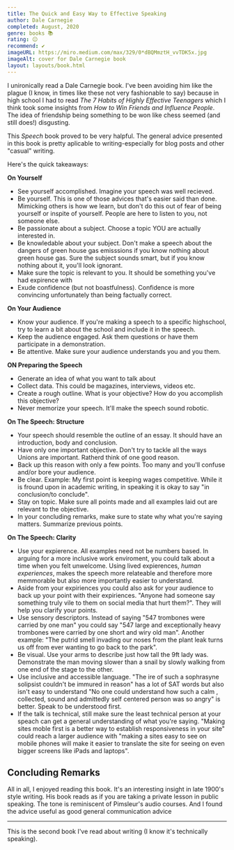 ```yaml
---
title: The Quick and Easy Way to Effective Speaking 
author: Dale Carnegie
completed: August, 2020
genre: books 📚
rating: 😐
recommend: ✔️
imageURL: https://miro.medium.com/max/329/0*dBQMmztH_vvTDK5x.jpg
imageAlt: cover for Dale Carnegie book
layout: layouts/book.html
---
```


I unironically read a Dale Carnegie book. I've been avoiding him like the plague (I know, in times like these not very fashionable to say) because in high school I had to read *The 7 Habits of Highly Effective Teenagers* which I think took some insights from *How to Win Friends and Influence People*. The idea of friendship  being something to be won like chess seemed (and still does!) disgusting. 

This *Speech* book proved to be very halpful. The general advice presented in this book is pretty aplicable to writing-especially for blog posts and other "casual" writing.

Here's the quick takeaways:

**On Yourself** 

* See yourself accomplished. Imagine your speech was well recieved.
* Be yourself. This is one of those advices that's easier said than done. Mimicking others is how we learn, but don't do this out of fear of being yourself or inspite of yourself. People are here to listen to you, not someone else.
* Be passionate about a subject. Choose a topic YOU are actually interested in. 
* Be knowledable about your subject. Don't make a speech about the dangers of green house gas emisssions if you know nothing about green house gas. Sure the subject sounds smart, but if you know nothing about it, you'll look ignorant.
* Make sure the topic is relevant to you. It should be something you've had expirence with
* Exude confidence (but not boastfulness). Confidence is more convincing unfortunately than being factually correct. 

**On Your Audience**

* Know your audience. If you're making a speech to a specific highschool, try to learn a bit about the school and include it in the speech.
* Keep the audience engaged. Ask them questions or have them participate in a demonstration.
* Be attentive. Make sure your audience understands you and you them.

**ON Preparing the Speech**

* Generate an idea of what you want to talk about
* Collect data. This could be magazines, interviews, videos etc.
* Create a rough outline. What is your objective? How do you accomplish this objective?
* Never memorize your speech. It'll make the speech sound robotic.

**On The Speech: Structure**

* Your speech should resemble the outline of an essay. It should have an introduction, body and conclusion.
* Have only one important objective. Don't try to tackle all the ways Unions are important. Ratherd think of one good reason.
* Back up this reason with only a few points. Too many and you'll confuse and/or bore your audience.
* Be clear. Example: My first point is keeping wages competitive. While it is fround upon in academic writing, in speaking it is okay to say "in conclusion/to conclude".
* Stay on topic. Make sure all points made and all examples laid out are relevant to the objective.
* In your concluding remarks, make sure to state why what you're saying matters. Summarize previous points.

**On The Speech: Clarity**

* Use your expierence. All examples need not be numbers based. In arguing for a more inclusive work enviroment, you could talk about a time when you felt unwelcome. Using lived expierences, *human experiences*, makes the speech more relateable and therefore more memmorable but also more importantly easier to understand.
* Aside from your expiriences you could also ask for your audience to back up your point with their expiriences. "Anyone had someone say something truly vile to them on social media that hurt them?". They will help you clarify your points.
* Use sensory descriptors. Instead of saying "547 trombones were carried by one man" you could say "547 large and exceptionally heavy trombones were carried by one short and wiry old man". Another example: "The putrid smell invading our noses from the plant leak turns us off from ever wanting to go back to the park".
* Be visual. Use your arms to describe just how tall the 9ft lady was. Demonstrate the man moving slower than a snail by slowly walking from one end of the stage to the other.
* Use inclusive and accessible language. "The ire of such a sophrasyne solipsist couldn't be immured in reason" has a lot of SAT words but also isn't easy to understand "No one could understand how such a calm , collected, sound and admittedly self centered person was so angry" is better. Speak to be understood first.
* If the talk is technical, still make sure the least technical person at your speach can get a general understanding of what you're saying. "Making sites moble first is a better way to establish responsiveness in your site" could reach a larger audience with "making a sites easy to see on mobile phones will make it easier to translate the site for seeing on even bigger screens like iPads and laptops". 

## Concluding Remarks

All in all, I enjoyed reading this book. It's an interesting insight in late 1900's style writing. His book reads as if you are taking a private lesson in public speaking. The tone is reminiscent of Pimsleur's audio courses. And I found the advice useful as good general communication advice
___
This is the second book I've read about writing (I know it's technically speaking).
